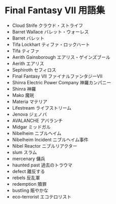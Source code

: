 ﻿# Final Fantasy VII 用語集
 - Cloud Strife クラウド・ストライフ
 - Barret Wallace バレット・ウォーレス
 - Barret バレット
 - Tifa Lockhart ティファ・ロックハート
 - Tifa ティファ
 - Aerith Gainsborough エアリス・ゲインズブール
 - Aerith エアリス
 - Sephiroth セフィロス
 - Final Fantasy VII ファイナルファンタジーVII
 - Shinra Electric Power Company 神羅カンパニー
 - Shinra 神羅
 - Mako 魔晄
 - Materia マテリア
 - Lifestream ライフストリーム
 - Jenova ジェノバ
 - AVALANCHE アバランチ
 - Midgar ミッドガル
 - Nibelheim ニブルヘイム
 - Nibelheim Incident ニブルヘイム事件
 - Nibel Reactor ニブルリアクター
 - slum スラム
 - mercenary 傭兵
 - haunted past 過去のトラウマ
 - defect 離反する
 - rebels 反乱軍
 - redemption 贖罪
 - bustling 賑やかな
 - eco-terrorist エコテロリスト